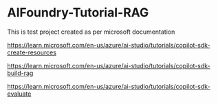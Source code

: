 # AIFoundry-Tutorial-RAG

This is test project created as per microsoft documentation

https://learn.microsoft.com/en-us/azure/ai-studio/tutorials/copilot-sdk-create-resources

https://learn.microsoft.com/en-us/azure/ai-studio/tutorials/copilot-sdk-build-rag

https://learn.microsoft.com/en-us/azure/ai-studio/tutorials/copilot-sdk-evaluate

